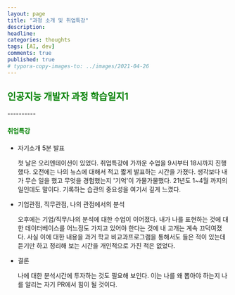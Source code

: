 ```yaml
---
layout: page
title: "과정 소개 및 취업특강"
description:
headline:
categories: thoughts
tags: [AI, dev]
comments: true
published: true
# typora-copy-images-to: ../images/2021-04-26 
---
```


<h2><span style="color:green"> 
인공지능 개발자 과정 학습일지1 </span></h2>
----------

<h4><span style="color:green"> 
취업특강 </span></h4>

- 자기소개 5분 발표

    첫 날은 오리엔테이션이 있었다. 취업특강에 가까운 수업을 9시부터 18시까지 진행했다. 오전에는 나의 뉴스에 대해서 적고 짧게 발표하는 시간을 가졌다. 생각보다 내가 무슨 일을 했고 무엇을 경험했는지 '기억'이 가물가물했다. 21년도 1~4월 까지의 일인데도 말이다. ​기록하는 습관의 중요성을 여기서 깊게 느꼈다.

- 기업관점, 직무관점, 나의 관점에서의 분석

    오후에는 기업/직무/나의 분석에 대한 수업이 이어졌다. 내가 나를 표현하는 것에 대한 데이터베이스를 어느정도 가지고 있어야 한다는 것에 내 고개는 계속 끄덕여졌다. 사실 이에 대한 내용을 과거 학교 비교과프로그램을 통해서도 들은 적이 있는데 듣기만 하고 정리해 보는 시간을 개인적으로 가진 적은 없었다.

- 결론

    ​나에 대한 분석시간에 투자하는 것도 필요해 보인다. 이는 나를 왜 뽑아야 하는지 나를 알리는 자기 PR에서 힘이 될 것이다.